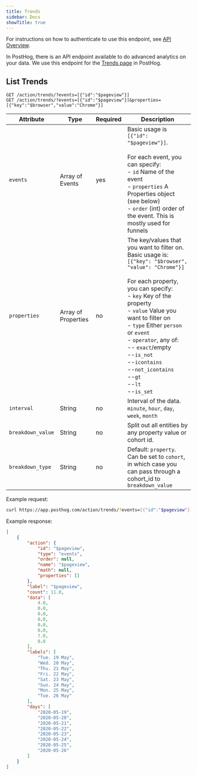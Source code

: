 ```yaml
---
title: Trends
sidebar: Docs
showTitle: true
---
```


<span class='note-block'>For instructions on how to authenticate to use this endpoint, see [API Overview](/docs/api/overview).</span><br />

In PostHog, there is an API endpoint available to do advanced analytics on your data. We use this endpoint for the [Trends page](/docs/features/trends) in PostHog.

## List Trends

```shell
GET /action/trends/?events=[{"id":"$pageview"}]
GET /action/trends/?events=[{"id":"$pageview"}]&properties=[{"key":"$browser","value":"Chrome"}]
```
<span class="table-borders">

| Attribute | Type | Required | Description |
| --- | --- | --- | --------------------------------------------------------------------------------------------------------------------------------------------------- |
| `events` | Array of Events | yes | Basic usage is `[{"id": "$pageview"}]`.<br><br>For each event, you can specify:<br>- `id` Name of the event<br>- `properties` A Properties object (see below)<br>- `order` (int) order of the event. This is mostly used for funnels |
| `properties` | Array of Properties | no | The key/values that you want to filter on. Basic usage is: `[{"key": "$browser", "value": "Chrome"}]`<br><br>For each property, you can specify:<br>- `key` Key of the property<br>- `value` Value you want to filter on<br>- `type` Either `person` or `event`<br>- `operator`, any of: <br>-- `exact`/empty<br>--`is_not`<br>--`icontains`<br>--`not_icontains`<br>--`gt`<br>--`lt`<br>--`is_set` |
| `interval` | String | no | Interval of the data. `minute`, `hour`, `day`, `week`, `month`
| `breakdown_value` | String | no | Split out all entities by any property value or cohort id.  
| `breakdown_type` | String | no | Default: `property`. Can be set to `cohort`, in which case you can pass through a cohort_id to `breakdown_value`

</span>

Example request:

```bash
curl https://app.posthog.com/action/trends/?events=[{"id":"$pageview"}]
```

Example response:

```json
[
    {
        "action": {
            "id": "$pageview",
            "type": "events",
            "order": null,
            "name": "$pageview",
            "math": null,
            "properties": []
        },
        "label": "$pageview",
        "count": 11.0,
        "data": [
            4.0,
            0.0,
            0.0,
            0.0,
            0.0,
            0.0,
            7.0,
            0.0
        ],
        "labels": [
            "Tue. 19 May",
            "Wed. 20 May",
            "Thu. 21 May",
            "Fri. 22 May",
            "Sat. 23 May",
            "Sun. 24 May",
            "Mon. 25 May",
            "Tue. 26 May"
        ],
        "days": [
            "2020-05-19",
            "2020-05-20",
            "2020-05-21",
            "2020-05-22",
            "2020-05-23",
            "2020-05-24",
            "2020-05-25",
            "2020-05-26"
        ]
    }
]
```